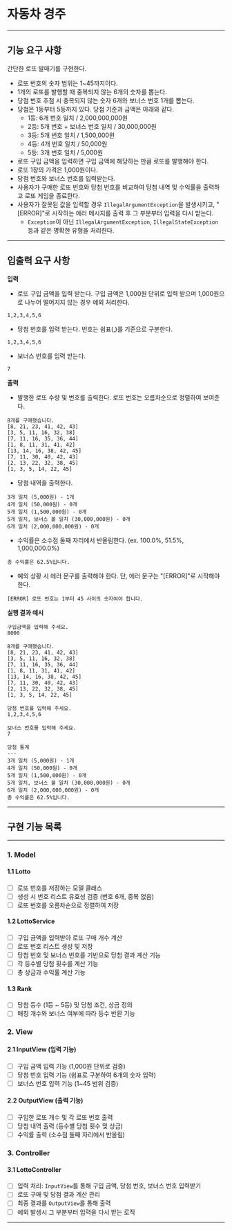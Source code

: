 # 자동차 경주

---
## 기능 요구 사항

간단한 로또 발매기를 구현한다.

- 로또 번호의 숫자 범위는 1~45까지이다.
- 1개의 로또를 발행할 때 중복되지 않는 6개의 숫자를 뽑는다.
- 당첨 번호 추첨 시 중복되지 않는 숫자 6개와 보너스 번호 1개를 뽑는다.
- 당첨은 1등부터 5등까지 있다. 당첨 기준과 금액은 아래와 같다.
    - 1등: 6개 번호 일치 / 2,000,000,000원
    - 2등: 5개 번호 + 보너스 번호 일치 / 30,000,000원
    - 3등: 5개 번호 일치 / 1,500,000원
    - 4등: 4개 번호 일치 / 50,000원
    - 5등: 3개 번호 일치 / 5,000원
- 로또 구입 금액을 입력하면 구입 금액에 해당하는 만큼 로또를 발행해야 한다.
- 로또 1장의 가격은 1,000원이다.
- 당첨 번호와 보너스 번호를 입력받는다.
- 사용자가 구매한 로또 번호와 당첨 번호를 비교하여 당첨 내역 및 수익률을 출력하고 로또 게임을 종료한다.
- 사용자가 잘못된 값을 입력할 경우 `IllegalArgumentException`을 발생시키고, "[ERROR]"로 시작하는 에러 메시지를 출력 후 그 부분부터 입력을 다시 받는다.
    - `Exception`이 아닌 `IllegalArgumentException`, `IllegalStateException` 등과 같은 명확한 유형을 처리한다.

---
## 입출력 요구 사항

**입력**
- 로또 구입 금액을 입력 받는다. 구입 금액은 1,000원 단위로 입력 받으며 1,000원으로 나누어 떨어지지 않는 경우 예외 처리한다.
```
1,2,3,4,5,6
```
- 당첨 번호를 입력 받는다. 번호는 쉼표(,)를 기준으로 구분한다.
```
1,2,3,4,5,6
```
- 보너스 번호를 입력 받는다.
```
7
```

**출력**
- 발행한 로또 수량 및 번호를 출력한다. 로또 번호는 오름차순으로 정렬하여 보여준다.
```
8개를 구매했습니다.
[8, 21, 23, 41, 42, 43]
[3, 5, 11, 16, 32, 38]
[7, 11, 16, 35, 36, 44]
[1, 8, 11, 31, 41, 42]
[13, 14, 16, 38, 42, 45]
[7, 11, 30, 40, 42, 43]
[2, 13, 22, 32, 38, 45]
[1, 3, 5, 14, 22, 45]
```
- 당첨 내역을 출력한다.
```
3개 일치 (5,000원) - 1개
4개 일치 (50,000원) - 0개
5개 일치 (1,500,000원) - 0개
5개 일치, 보너스 볼 일치 (30,000,000원) - 0개
6개 일치 (2,000,000,000원) - 0개
```
- 수익률은 소수점 둘째 자리에서 반올림한다. (ex. 100.0%, 51.5%, 1,000,000.0%)
```
총 수익률은 62.5%입니다.
```
- 예외 상황 시 에러 문구를 출력해야 한다. 단, 에러 문구는 "[ERROR]"로 시작해야 한다.
```
[ERROR] 로또 번호는 1부터 45 사이의 숫자여야 합니다.
```

**실행 결과 예시**
```
구입금액을 입력해 주세요.
8000

8개를 구매했습니다.
[8, 21, 23, 41, 42, 43] 
[3, 5, 11, 16, 32, 38] 
[7, 11, 16, 35, 36, 44] 
[1, 8, 11, 31, 41, 42] 
[13, 14, 16, 38, 42, 45] 
[7, 11, 30, 40, 42, 43] 
[2, 13, 22, 32, 38, 45] 
[1, 3, 5, 14, 22, 45]

당첨 번호를 입력해 주세요.
1,2,3,4,5,6

보너스 번호를 입력해 주세요.
7

당첨 통계
---
3개 일치 (5,000원) - 1개
4개 일치 (50,000원) - 0개
5개 일치 (1,500,000원) - 0개
5개 일치, 보너스 볼 일치 (30,000,000원) - 0개
6개 일치 (2,000,000,000원) - 0개
총 수익률은 62.5%입니다.
```

---
## 구현 기능 목록
---

### 1. Model

#### 1.1 Lotto
- [ ] 로또 번호를 저장하는 모델 클래스
- [ ] 생성 시 번호 리스트 유효성 검증 (번호 6개, 중복 없음)
- [ ] 로또 번호를 오름차순으로 정렬하여 저장

#### 1.2 LottoService
- [ ] 구입 금액을 입력받아 로또 구매 개수 계산
- [ ] 로또 번호 리스트 생성 및 저장
- [ ] 당첨 번호 및 보너스 번호를 기반으로 당첨 결과 계산 기능
- [ ] 각 등수별 당첨 횟수를 계산 기능
- [ ] 총 상금과 수익률 계산 기능

#### 1.3 Rank
- [ ] 당첨 등수 (1등 ~ 5등) 및 당첨 조건, 상금 정의
- [ ] 매칭 개수와 보너스 여부에 따라 등수 반환 기능

### 2. View

#### 2.1 InputView (입력 기능)
- [ ] 구입 금액 입력 기능 (1,000원 단위로 검증)
- [ ] 당첨 번호 입력 기능 (쉼표로 구분하여 6개의 숫자 입력)
- [ ] 보너스 번호 입력 기능 (1~45 범위 검증)

#### 2.2 OutputView (출력 기능)
- [ ] 구입한 로또 개수 및 각 로또 번호 출력
- [ ] 당첨 내역 출력 (등수별 당첨 횟수 및 상금)
- [ ] 수익률 출력 (소수점 둘째 자리에서 반올림)

### 3. Controller

#### 3.1 LottoController
- [ ] 입력 처리: `InputView`를 통해 구입 금액, 당첨 번호, 보너스 번호 입력받기
- [ ] 로또 구매 및 당첨 결과 계산 관리
- [ ] 최종 결과를 `OutputView`를 통해 출력
- [ ] 예외 발생시 그 부분부터 입력을 다시 받는 로직
---